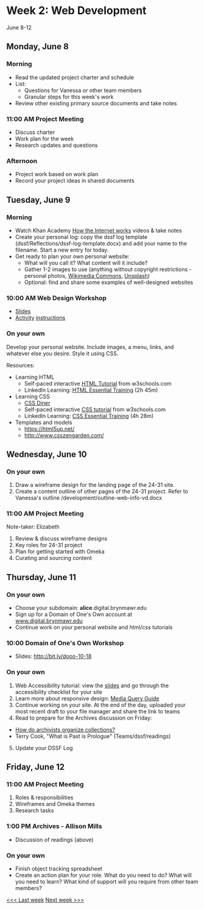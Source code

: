 # Week 2: Web Development

June 8-12

## Monday, June 8

### Morning

- Read the updated project charter and schedule
- List:
  - Questions for Vanessa or other team members
  - Granular steps for this week's work
- Review other existing primary source documents and take notes

### 11:00 AM Project Meeting

- Discuss charter
- Work plan for the week
- Research updates and questions

### Afternoon

- Project work based on work plan
- Record your project ideas in shared documents

## Tuesday, June 9

### Morning

- Watch Khan Academy [How the Internet works](https://www.khanacademy.org/computing/computer-science/computers-and-internet-code-org/internet-works-intro/v/what-is-the-internet) videos & take notes
- Create your personal log: copy the dssf log template (dssf/Reflections/dssf-log-template.docx) and add your name to the filename. Start a new entry for today.
- Get ready to plan your own personal website:
  - What will you call it? What content will it include?
  - Gather 1-2 images to use (anything without copyright restrictions - personal photos, [Wikimedia Commons](https://commons.wikimedia.org/wiki/Main_Page), [Unsplash](https://unsplash.com/))
  - Optional: find and share some examples of well-designed websites


### 10:00 AM Web Design Workshop

- [Slides](https://brynmawr-my.sharepoint.com/:p:/g/personal/amcgrath1_brynmawr_edu/EQdSwYCuki1Hn9ePc3EmiFQB0e1YiNg2r1eJ4-BuE3PxTw?e=niTwG4)
- [Activity](../lessons/webdev.md) [instructions](../lessons/webdev)

### On your own

Develop your personal website. Include images, a menu, links, and whatever else you desire. Style it using CSS.

Resources:

- Learning HTML
  - Self-paced interactive [HTML Tutorial](https://www.w3schools.com/html/) from w3schools.com
  - LinkedIn Learning: [HTML Essential Training](https://www.linkedin.com/learning/html-essential-training-4/) (2h 45m)
- Learning CSS
    - [CSS Diner](https://flukeout.github.io/)
    - Self-paced interactive [CSS tutorial](https://www.w3schools.com/css/) from w3schools.com
  - LinkedIn Learning: [CSS Essential Training](https://www.linkedin.com/learning/css-essential-training-3/) (4h 28m)
- Templates and models
  - https://html5up.net/
  - http://www.csszengarden.com/

## Wednesday, June 10

### On your own
1. Draw a wireframe design for the landing page of the 24-31 site.
2. Create a content outline of other pages of the 24-31 project. Refer to Vanessa's outline /development/outline-web-info-vd.docx

### 11:00 AM Project Meeting

Note-taker: Elizabeth

1. Review & discuss wireframe designs
2. Key roles for 24-31 project
3. Plan for getting started with Omeka
4. Curating and sourcing content

## Thursday, June 11

### On your own
- Choose your subdomain: **alice**.digital.brynmawr.edu
- Sign up for a Domain of One's Own account at www.digital.brynmawr.edu
- Continue work on your personal website and html/css tutorials

### 10:00 Domain of One's Own Workshop

- Slides: http://bit.ly/dooo-10-18

### On your own
1. Web Accessibility tutorial: view the [slides](http://bit.ly/a11y-10-17) and go through the accessibility checklist for your site
2. Learn more about responsive design: [Media Query Guide](https://polypane.app/blog/the-complete-guide-to-css-media-queries/)
3. Continue working on your site. At the end of the day, uploaded your most recent draft to your file manager and share the link to teams
4. Read to prepare for the Archives discussion on Friday:
  - [How do archivists organize collections?](https://peelarchivesblog.com/2015/08/26/how-do-archivists-organize-collections/)
  - Terry Cook, "What is Past is Prologue" (Teams/dssf/readings)
5. Update your DSSF Log


## Friday, June 12

### 11:00 AM Project Meeting
1. Roles & responsibilities
2. Wireframes and Omeka themes
3. Research tasks

### 1:00 PM Archives - Allison Mills

- Discussion of readings (above)

### On your own
- Finish object tracking spreadsheet
- Create an action plan for your role. What do you need to do? What will you need to learn? What kind of support will you require from other team members?

[<<< Last week](/1-intro.md) [Next week >>>](/3-exhibitions.md)
